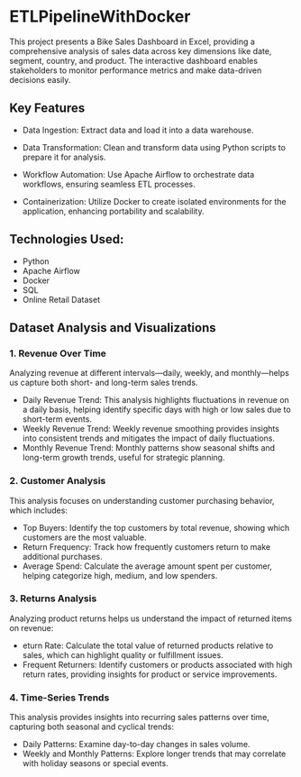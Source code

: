 # ETLPipelineWithDocker
This project presents a Bike Sales Dashboard in Excel, providing a comprehensive analysis of sales data across key dimensions like date, segment, country, and product. The interactive dashboard enables stakeholders to monitor performance metrics and make data-driven decisions easily.

## Key Features
- Data Ingestion: Extract data and load it into a data warehouse.

- Data Transformation: Clean and transform data using Python scripts to prepare it for analysis.

- Workflow Automation: Use Apache Airflow to orchestrate data workflows, ensuring seamless ETL processes.

- Containerization: Utilize Docker to create isolated environments for the application, enhancing portability and scalability.

## Technologies Used:
- Python
- Apache Airflow
- Docker
- SQL
- Online Retail Dataset

## Dataset Analysis and Visualizations
### 1. Revenue Over Time

Analyzing revenue at different intervals—daily, weekly, and monthly—helps us capture both short- and long-term sales trends.
- Daily Revenue Trend: This analysis highlights fluctuations in revenue on a daily basis, helping identify specific days with high or low sales due to short-term events.
- Weekly Revenue Trend: Weekly revenue smoothing provides insights into consistent trends and mitigates the impact of daily fluctuations.
- Monthly Revenue Trend: Monthly patterns show seasonal shifts and long-term growth trends, useful for strategic planning.

### 2. Customer Analysis

This analysis focuses on understanding customer purchasing behavior, which includes:
- Top Buyers: Identify the top customers by total revenue, showing which customers are the most valuable.
- Return Frequency: Track how frequently customers return to make additional purchases.
- Average Spend: Calculate the average amount spent per customer, helping categorize high, medium, and low spenders.

### 3. Returns Analysis

Analyzing product returns helps us understand the impact of returned items on revenue:
- eturn Rate: Calculate the total value of returned products relative to sales, which can highlight quality or fulfillment issues.
- Frequent Returners: Identify customers or products associated with high return rates, providing insights for product or service improvements.

### 4. Time-Series Trends

This analysis provides insights into recurring sales patterns over time, capturing both seasonal and cyclical trends:
- Daily Patterns: Examine day-to-day changes in sales volume.
- Weekly and Monthly Patterns: Explore longer trends that may correlate with holiday seasons or special events.
